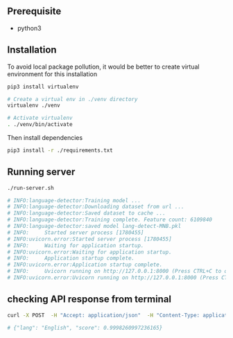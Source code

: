 

## Prerequisite
* python3


## Installation

To avoid local package pollution, it would be better to create virtual environment for this installation

```bash
pip3 install virtualenv

# Create a virtual env in ./venv directory
virtualenv ./venv

# Activate virtualenv
. ./venv/bin/activate
```

Then install dependencies

```bash
pip3 install -r ./requirements.txt
```

## Running server

```bash
./run-server.sh 

# INFO:language-detector:Training model ...
# INFO:language-detector:Downloading dataset from url ...
# INFO:language-detector:Saved dataset to cache ...
# INFO:language-detector:Training complete. Feature count: 6109840
# INFO:language-detector:saved model lang-detect-MNB.pkl
# INFO:     Started server process [1780455]
# INFO:uvicorn.error:Started server process [1780455]
# INFO:     Waiting for application startup.
# INFO:uvicorn.error:Waiting for application startup.
# INFO:     Application startup complete.
# INFO:uvicorn.error:Application startup complete.
# INFO:     Uvicorn running on http://127.0.0.1:8000 (Press CTRL+C to quit)
# INFO:uvicorn.error:Uvicorn running on http://127.0.0.1:8000 (Press CTRL+C to quit)

```

## checking API response from terminal

```bash
curl -X POST  -H "Accept: application/json"  -H "Content-Type: application/json"  "http://localhost:8000/api/language-detect"  -d '{"text": "Hello how old are you"}'

# {"lang": "English", "score": 0.9998260997236165}
```
